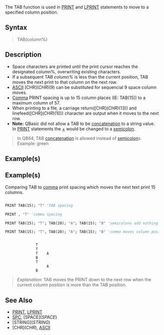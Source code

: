 The TAB function is used in [PRINT](PRINT) and [LPRINT](LPRINT) statements to move to a specified column position.

## Syntax

> TAB(column%)

## Description

* Space characters are printed until the print cursor reaches the designated column%, overwriting existing characters.
* If a subsequent TAB *column%* is less than the current position, TAB moves the next print to that column on the next row.
* [ASCII](ASCII) [CHR$](CHR$)(9) can be substituted for sequencial 9 space column moves.
* [Comma](Comma) PRINT spacing is up to 15 column places (IE: TAB(15)) to a maximum column of 57.
* When printing to a file, a carriage return([CHR$](CHR$)(13)) and linefeed([CHR$](CHR$)(10)) character are output when it moves to the next row.
* **Note:** QBasic did not allow a TAB to be [concatenation](concatenation) to a string value. In [PRINT](PRINT) statements the [+](+) would be changed to a [semicolon](semicolon). 
> In QB64, TAB [concatenation](concatenation) is allowed instead of [semicolon](semicolon)s. Example: green

## Example(s)

## Example(s)
 Comparing TAB to [comma](comma) print spacing which moves the next text print 15 columns.

```vb

PRINT TAB(15); "T" 'TAB spacing

PRINT , "T" 'comma spacing

PRINT TAB(15); "T"; TAB(20); "A"; TAB(15); "B" 'semicolons add nothing to position

PRINT TAB(15); "T", TAB(20); "A"; TAB(15); "B" 'comma moves column position beyond 20 

```

```text

              T
              T
              T    A
              B 
              T
                   A
              B
```
 
>  *Explanation:* TAB moves the PRINT down to the next row when the current column position is more than the TAB position.

## See Also

* [PRINT](PRINT), [LPRINT](LPRINT)
* [SPC](SPC), [SPACE$](SPACE$)
* [STRING$](STRING$)
* [CHR$](CHR$), [ASCII](ASCII)
